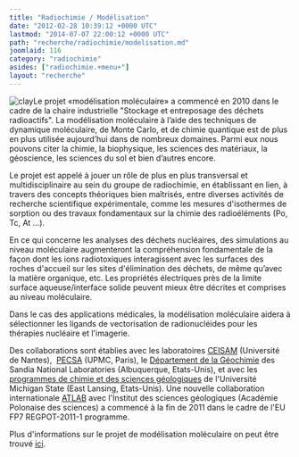 ```yaml
---
title: "Radiochimie / Modélisation"
date: "2012-02-28 10:39:12 +0000 UTC"
lastmod: "2014-07-07 22:00:12 +0000 UTC"
path: "recherche/radiochimie/modelisation.md"
joomlaid: 116
category: "radiochimie"
asides: ["radiochimie.+menu+"]
layout: "recherche"
---
```

![clay](images/Recherche/Radiochimie/clay.jpg)Le projet «modélisation moléculaire» a commencé en 2010 dans le cadre de la chaire industrielle "Stockage et entreposage des déchets radioactifs". La modélisation moléculaire à l’aide des techniques de dynamique moléculaire, de Monte Carlo, et de chimie quantique est de plus en plus utilisée aujourd’hui dans de nombreux domaines. Parmi eux nous pouvons citer la chimie, la biophysique, les sciences des matériaux, la géoscience, les sciences du sol et bien d’autres encore.

Le projet est appelé à jouer un rôle de plus en plus transversal et multidisciplinaire au sein du groupe de radiochimie, en établissant en lien, à travers des concepts théoriques bien maîtrisés, entre diverses activités de recherche scientifique expérimentale, comme les mesures d'isothermes de sorption ou des travaux fondamentaux sur la chimie des radioéléments (Po, Tc, At ...).

En ce qui concerne les analyses des déchets nucléaires, des simulations au niveau moléculaire augmenteront la compréhension fondamentale de la façon dont les ions radiotoxiques interagissent avec les surfaces des roches d'accueil sur les sites d'élimination des déchets, de même qu’avec la matière organique, etc. Les propriétés électriques près de la limite surface aqueuse/interface solide peuvent mieux être décrites et comprises au niveau moléculaire.

Dans le cas des applications médicales, la modélisation moléculaire aidera à sélectionner les ligands de vectorisation de radionucléides pour les thérapies nucléaire et l'imagerie.

Des collaborations sont établies avec les laboratoires [CEISAM](http://www.sciences.univ-nantes.fr/CEISAM/ceisam.php) (Université de Nantes),  [PECSA](http://www.pecsa.upmc.fr/) (UPMC, Paris), le [Département de la Géochimie](http://www.sandia.gov/geo/staff.html) des Sandia National Laboratories (Albuquerque, Etats-Unis), et avec les [programmes de chimie et des sciences géologiques](http://ns.msu.edu/index.php/about-cns/dean-r-james-kirkpatrick/) de l'Université Michigan State (East Lansing, Etats-Unis). Une nouvelle collaboration internationale [ATLAB](http://www.ing.pan.pl/Atlab/0Atlab-index_E.htm) avec l'Institut des sciences géologiques (Académie Polonaise des sciences) a commencé à la fin de 2011 dans le cadre de l'EU FP7 REGPOT-2011-1 programme.

Plus d'informations sur le projet de modélisation moléculaire on peut être trouvé [ici](http://www.emn.fr/z-subatech/kalinich/fr/research.html).
